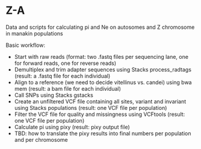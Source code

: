 # Z-A
Data and scripts for calculating pi and Ne on autosomes and Z chromosome in manakin populations

Basic workflow:
- Start with raw reads (format: two .fastq files per sequencing lane, one for forward reads, one for reverse reads)
- Demultiplex and trim adapter sequences using Stacks process_radtags (result: a .fastq file for each individual)
- Align to a reference (we need to decide vitellinus vs. candei) using bwa mem (result: a bam file for each individual)
- Call SNPs using Stacks gstacks
- Create an unfiltered VCF file containing all sites, variant and invariant using Stacks populations (result: one VCF file per population)
- Filter the VCF file for quality and missingness using VCFtools (result: one VCF file per population)
- Calculate pi using pixy (result: pixy output file)
- TBD: how to translate the pixy results into final numbers per population and per chromosome

